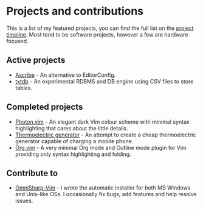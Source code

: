 <title>Projects</title>

# Projects and contributions

This is a list of my featured projects, you can find the full list on the
[project timeline](timeline). Most tend to be software projects, however a few
are hardware focused.

## Active projects

- [Ascribe](ascribe) - An alternative to EditorConfig.
- [txtdb](https://github.com/axvr/txtdb) - An experimental RDBMS and DB engine
  using CSV files to store tables.

## Completed projects

- [Photon.vim](https://github.com/axvr/photon.vim) - An elegant dark Vim colour
  scheme with minimal syntax highlighting that cares about the little details.
- [Thermoelectric generator](teg) - An attempt to create a cheap thermoelectric
  generator capable of charging a mobile phone.
- [Org.vim](https://github.com/axvr/org.vim) - A very minimal Org mode and
  Outline mode plugin for Vim providing only syntax highlighting and folding.

<!-- ## Future projects -->

<!-- - [Gait](gait) - An experimental and intelligent UI framework project. -->
<!-- - [Envy](envy) - An efficient, reliable, and simple dektop stack for Unix-like OSs. -->
<!-- - [8-bit homebrew computer](8-bit-hbc) - Designing and building a simple 8-bit -->
<!--   computer from scratch. -->

## Contribute to

- [OmniSharp-Vim](https://github.com/OmniSharp/omnisharp-vim) - I wrote the
  automatic installer for both MS Windows and Unix-like OSs.  I occasionally
  fix bugs, add features and help resolve issues.
